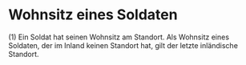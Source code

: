 # Wohnsitz eines Soldaten

(1) Ein Soldat hat seinen Wohnsitz am Standort. Als Wohnsitz eines Soldaten, der im Inland keinen Standort hat, gilt der letzte inländische Standort.